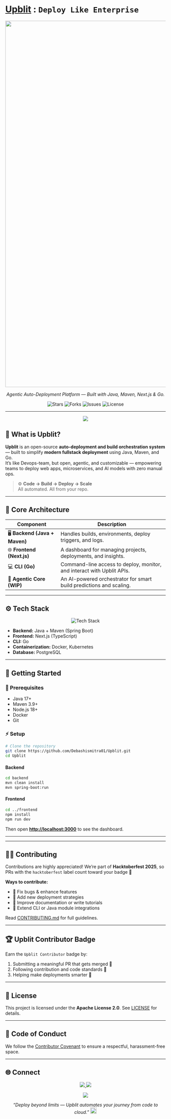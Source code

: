 # [Upblit](https://upblit.dev) : `Deploy Like Enterprise`


<p align="center">

  <img src="https://github.com/user-attachments/assets/afe6181b-af66-4b3b-8d4e-eeb0d7c5f941" width="2048" height="1152" alt="Upblit Banner">
</p>

<p align="center">
  <em>Agentic Auto-Deployment Platform — Built with Java, Maven, Next.js & Go.</em>
</p>

<p align="center">
  <img src="https://img.shields.io/github/stars/Debashismitra01/Upblit?style=for-the-badge&color=yellow" alt="Stars">
  <img src="https://img.shields.io/github/forks/Debashismitra01/Upblit?style=for-the-badge&color=blue" alt="Forks">
  <img src="https://img.shields.io/github/issues/Debashismitra01/Upblit?style=for-the-badge&color=orange" alt="Issues">
  <img src="https://img.shields.io/github/license/Debashismitra01/Upblit?style=for-the-badge&color=success" alt="License">
</p>

---

<p align="center">
  <img src="https://capsule-render.vercel.app/api?type=rect&color=0:0f0c29,100:302b63&height=2"/>
</p>

## 🧠 What is Upblit?

**Upblit** is an open-source **auto-deployment and build orchestration system** — built to simplify **modern fullstack deployment** using Java, Maven, and Go.  
It’s like Devops-team, but open, agentic, and customizable — empowering teams to deploy web apps, microservices, and AI models with zero manual ops.

> ⚙️ **Code → Build → Deploy → Scale**  
> All automated. All from your repo.

---

## 🧩 Core Architecture

| Component | Description |
|------------|-------------|
| 🖥️ **Backend (Java + Maven)** | Handles builds, environments, deploy triggers, and logs. |
| 🌐 **Frontend (Next.js)** | A dashboard for managing projects, deployments, and insights. |
| 💻 **CLI (Go)** | Command-line access to deploy, monitor, and interact with Upblit APIs. |
| 🧠 **Agentic Core (WIP)** | An AI-powered orchestrator for smart build predictions and scaling. |

---

## ⚙️ Tech Stack

<p align="center">
  <img src="https://skillicons.dev/icons?i=java,maven,go,azure,nextjs,docker,kubernetes,postgres,linux,git,github" alt="Tech Stack" />
</p>

- **Backend:** Java + Maven (Spring Boot)
- **Frontend:** Next.js (TypeScript)
- **CLI:** Go
- **Containerization:** Docker, Kubernetes
- **Database:** PostgreSQL

---

## 🚀 Getting Started

### 🧰 Prerequisites
- Java 17+
- Maven 3.9+
- Node.js 18+
- Docker 
- Git

### ⚡ Setup

```bash
# Clone the repository
git clone https://github.com/Debashismitra01/Upblit.git
cd Upblit
````

#### Backend

```bash
cd backend
mvn clean install
mvn spring-boot:run
```

#### Frontend

```bash
cd ../frontend
npm install
npm run dev
```

Then open **[http://localhost:3000](http://localhost:3000)** to see the dashboard.

---

---

## 🧑‍💻 Contributing

Contributions are highly appreciated!
We’re part of **Hacktoberfest 2025**, so PRs with the `hacktoberfest` label count toward your badge 🎉

**Ways to contribute:**

* 🐞 Fix bugs & enhance features
* 🚀 Add new deployment strategies
* 📖 Improve documentation or write tutorials
* 🧩 Extend CLI or Java module integrations

Read [CONTRIBUTING.md](CONTRIBUTING.md) for full guidelines.

---

## 🏆 Upblit Contributor Badge

Earn the `Upblit Contributor` badge by:

1. Submitting a meaningful PR that gets merged 🧩
2. Following contribution and code standards 🧠
3. Helping make deployments smarter 🚀

---

## 🪪 License

This project is licensed under the **Apache License 2.0**.
See [LICENSE](LICENSE) for details.

---

## 💬 Code of Conduct

We follow the [Contributor Covenant](CODE_OF_CONDUCT.md) to ensure a respectful, harassment-free space.

---

## 🌐 Connect

<p align="center">
  <a href="https://github.com/Debashismitra01">
    <img src="https://img.shields.io/badge/GitHub-Debashismitra01-black?style=for-the-badge&logo=github" />
  </a>
  <a href="mailto:ndebashis268@gmail.com">
    <img src="https://img.shields.io/badge/Email-Contact-blue?style=for-the-badge&logo=gmail" />
  </a>
</p>

<p align="center">
  <img src="https://capsule-render.vercel.app/api?type=waving&color=0:0f0c29,100:302b63&height=100&section=footer"/>
</p>

<p align="center">
  <em>“Deploy beyond limits — Upblit automates your journey from code to cloud.” </em> <img width="20" height="20" alt="imageedit_1_8143812801" src="https://github.com/user-attachments/assets/4fae4dc7-2d85-4fdf-ba40-0a48512bd020" />
</p>
